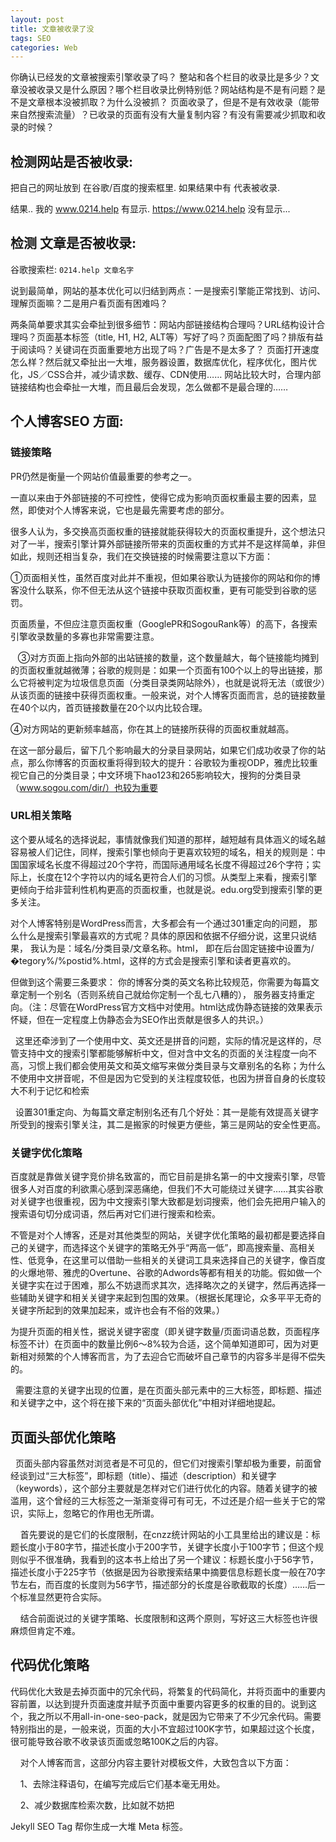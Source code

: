 ```yaml
---
layout: post
title: 文章被收录了没
tags: SEO
categories: Web
---
```







你确认已经发的文章被搜索引擎收录了吗？
整站和各个栏目的收录比是多少？文章没被收录又是什么原因？哪个栏目收录比例特别低？网站结构是不是有问题？是不是文章根本没被抓取？为什么没被抓？
页面收录了，但是不是有效收录（能带来自然搜索流量）？已收录的页面有没有大量复制内容？有没有需要减少抓取和收录的时候？





## 检测网站是否被收录:


把自己的网址放到 在谷歌/百度的搜索框里. 
如果结果中有 代表被收录. 


结果.. 我的 www.0214.help 有显示. 
https://www.0214.help 没有显示...





## 检测 文章是否被收录:
谷歌搜索栏: 
`0214.help 文章名字`








说到最简单，网站的基本优化可以归结到两点：一是搜索引擎能正常找到、访问、理解页面嘛？二是用户看页面有困难吗？




两条简单要求其实会牵扯到很多细节：网站内部链接结构合理吗？URL结构设计合理吗？页面基本标签（title, H1, H2, ALT等）写好了吗？页面配图了吗？排版有益于阅读吗？关键词在页面重要地方出现了吗？广告是不是太多了？
页面打开速度怎么样？然后就又牵扯出一大堆，服务器设置，数据库优化，程序优化，图片优化，JS／CSS合并，减少请求数、缓存、CDN使用……
网站比较大时，合理内部链接结构也会牵扯一大堆，而且最后会发现，怎么做都不是最合理的……
































## 个人博客SEO 方面:



### 链接策略




PR仍然是衡量一个网站价值最重要的参考之一。

一直以来由于外部链接的不可控性，使得它成为影响页面权重最主要的因素，显然，即使对个人博客来说，它也是最先需要考虑的部分。


很多人认为，多交换高页面权重的链接就能获得较大的页面权重提升，这个想法只对了一半，搜索引擎计算外部链接所带来的页面权重的方式并不是这样简单，非但如此，规则还相当复杂，我们在交换链接的时候需要注意以下方面：


 ①页面相关性，虽然百度对此并不重视，但如果谷歌认为链接你的网站和你的博客没什么联系，你不但无法从这个链接中获取页面权重，更有可能受到谷歌的惩罚。



页面质量，不但应注意页面权重（GooglePR和SogouRank等）的高下，各搜索引擎收录数量的多寡也非常需要注意。


   ③对方页面上指向外部的出站链接的数量，这个数量越大，每个链接能均摊到的页面权重就越微薄；谷歌的规则是：如果一个页面有100个以上的导出链接，那么它将被判定为垃圾信息页面（分类目录类网站除外），也就是说将无法（或很少）从该页面的链接中获得页面权重。一般来说，对个人博客页面而言，总的链接数量在40个以内，首页链接数量在20个以内比较合理。



④对方网站的更新频率越高，你在其上的链接所获得的页面权重就越高。


在这一部分最后，留下几个影响最大的分录目录网站，如果它们成功收录了你的站点，那么你博客的页面权重将得到较大的提升：谷歌较为重视ODP，雅虎比较重视它自己的分类目录；中文环境下hao123和265影响较大，搜狗的分类目录（www.sogou.com/dir/）也较为重要






























### URL相关策略

这个要从域名的选择说起，事情就像我们知道的那样，越短越有具体涵义的域名越容易被人们记住，同样，搜索引擎也倾向于更喜欢较短的域名，相关的规则是：中国国家域名长度不得超过20个字符，而国际通用域名长度不得超过26个字符；实际上，长度在12个字符以内的域名更符合人们的习惯。从类型上来看，搜索引擎更倾向于给非营利性机构更高的页面权重，也就是说。edu.org受到搜索引擎的更多关注。


对个人博客特别是WordPress而言，大多都会有一个通过301重定向的问题，
那么什么是搜索引擎最喜欢的方式呢？具体的原因和依据不仔细分说，这里只说结果，
我认为是：域名/分类目录/文章名称。html，
即在后台固定链接中设置为/�tegory%/%postid%.html，这样的方式会是搜索引擎和读者更喜欢的。

但做到这个需要三条要求：
你的博客分类的英文名称比较规范，你需要为每篇文章定制一个别名（否则系统自己就给你定制一个乱七八糟的），
服务器支持重定向。（注：尽管在WordPress官方文档中对使用。html达成伪静态链接的效果表示怀疑，但在一定程度上伪静态会为SEO作出贡献是很多人的共识。）


  这里还牵涉到了一个使用中文、英文还是拼音的问题，实际的情况是这样的，尽管支持中文的搜索引擎都能够解析中文，但对含中文名的页面的关注程度一向不高，习惯上我们都会使用英文和英文缩写来做分类目录与文章别名的名称；为什么不使用中文拼音呢，不但是因为它受到的关注程度较低，也因为拼音自身的长度较大不利于记忆和检索


  设置301重定向、为每篇文章定制别名还有几个好处：其一是能有效提高关键字所受到的搜索引擎关注，其二是搬家的时候更方便些，第三是网站的安全性更高。












### 关键字优化策略

百度就是靠做关键字竞价排名致富的，而它目前是排名第一的中文搜索引擎，尽管很多人对百度的利欲熏心感到深恶痛绝，但我们不大可能绕过关键字……其实谷歌对关键字也很重视，因为中文搜索引擎大致都是划词搜索，他们会先把用户输入的搜索语句切分成词语，然后再对它们进行搜索和检索。




不管是对个人博客，还是对其他类型的网站，关键字优化策略的最初都是要选择自己的关键字，而选择这个关键字的策略无外乎“两高一低”，即高搜索量、高相关性、低竞争，在这里可以借助一些相关的关键词工具来选择自己的关键字，像百度的火爆地带、雅虎的Overtune、谷歌的Adwords等都有相关的功能。假如做一个关键字实在过于困难，那么不妨退而求其次，选择略次之的关键字，然后再选择一些辅助关键字和相关关键字来起到包围的效果。（根据长尾理论，众多平平无奇的关键字所起到的效果加起来，或许也会有不俗的效果。）


为提升页面的相关性，据说关键字密度（即关键字数量/页面词语总数，页面程序标签不计）在页面中的数量比例6～8%较为合适，这个简单知道即可，因为对更新相对频繁的个人博客而言，为了去迎合它而破坏自己章节的内容多半是得不偿失的。

  需要注意的关键字出现的位置，是在页面头部元素中的三大标签，即标题、描述和关键字之中，这个将在接下来的“页面头部优化”中相对详细地提起。







## 页面头部优化策略



  页面头部内容虽然对浏览者是不可见的，但它们对搜索引擎却极为重要，前面曾经谈到过“三大标签”，即标题（title）、描述（description）和关键字（keywords），这个部分主要就是怎样对它们进行优化的内容。随着关键字的被滥用，这个曾经的三大标签之一渐渐变得可有可无，不过还是介绍一些关于它的常识，实际上，忽略它的作用也无所谓。
  
    首先要说的是它们的长度限制，在cnzz统计网站的小工具里给出的建议是：标题长度小于80字节，描述长度小于200字节，关键字长度小于100字节；但这个规则似乎不很准确，我看到的这本书上给出了另一个建议：标题长度小于56字节，描述长度小于225字节（依据是因为谷歌搜索结果中摘要信息标题长度一般在70字节左右，而百度的长度则为56字节，描述部分的长度是谷歌截取的长度）……后一个标准显然更符合实际。
  
    结合前面说过的关键字策略、长度限制和这两个原则，写好这三大标签也许很麻烦但肯定不难。





















## 代码优化策略



代码优化大致是去掉页面中的冗余代码，将繁复的代码简化，并将页面中的重要内容前置，以达到提升页面速度并赋予页面中重要内容更多的权重的目的。说到这个，我之所以不用all-in-one-seo-pack，就是因为它带来了不少冗余代码。需要特别指出的是，一般来说，页面的大小不宜超过100K字节，如果超过这个长度，很可能导致谷歌不收录该页面或忽略100K之后的内容。
  
    对个人博客而言，这部分内容主要针对模板文件，大致包含以下方面：
  
    1、去除注释语句，在编写完成后它们基本毫无用处。
  
    2、减少数据库检索次数，比如就不妨把













Jekyll SEO Tag 帮你生成一大堆 Meta 标签。







